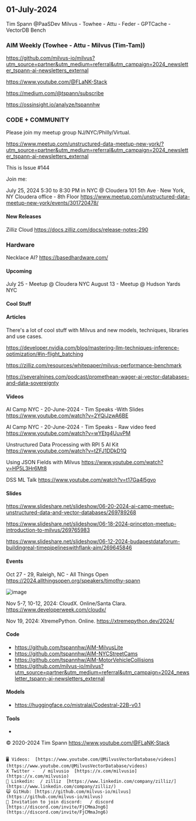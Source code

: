 ## 01-July-2024
Tim Spann @PaaSDev
Milvus - Towhee - Attu - Feder - GPTCache - VectorDB Bench

### AIM Weekly (Towhee - Attu - Milvus (Tim-Tam))

https://github.com/milvus-io/milvus?utm_source=partner&utm_medium=referral&utm_campaign=2024_newsletter_tspann-ai-newsletters_external

https://www.youtube.com/@FLaNK-Stack

https://medium.com/@tspann/subscribe

https://ossinsight.io/analyze/tspannhw


### CODE + COMMUNITY

Please join my meetup group NJ/NYC/Philly/Virtual. 

https://www.meetup.com/unstructured-data-meetup-new-york/?utm_source=partner&utm_medium=referral&utm_campaign=2024_newsletter_tspann-ai-newsletters_external

This is Issue #144

Join me:

July 25, 2024 5:30 to 8:30 PM in NYC @ Cloudera
101 5th Ave · New York, NY
Cloudera office - 8th Floor
https://www.meetup.com/unstructured-data-meetup-new-york/events/301720478/


#### New Releases

Zilliz Cloud
https://docs.zilliz.com/docs/release-notes-290

### Hardware

Necklace AI? 
https://basedhardware.com/



#### Upcoming

July 25 - Meetup @ Cloudera NYC
August 13 - Meetup @ Hudson Yards NYC


#### Cool Stuff


#### Articles

There's a lot of cool stuff with Milvus and new models, techniques, libraries and use cases.


https://developer.nvidia.com/blog/mastering-llm-techniques-inference-optimization/#in-flight_batching


https://zilliz.com/resources/whitepaper/milvus-performance-benchmark

https://severalnines.com/podcast/promethean-wager-ai-vector-databases-and-data-sovereignty



#### Videos

AI Camp NYC - 20-June-2024 - Tim Speaks -With Slides
https://www.youtube.com/watch?v=2YQiJzwA6BE

AI Camp NYC - 20-June-2024 - Tim Speaks - Raw video feed
https://www.youtube.com/watch?v=wYEtg4UuvPM

Unstructured Data Processing with RPI 5 AI Kit
https://www.youtube.com/watch?v=tZFJ1DDkD1Q

Using JSON Fields with Milvus
https://www.youtube.com/watch?v=HP5L3Hr6Mt8

DSS ML Talk
https://www.youtube.com/watch?v=t17Ga4l5gvo


#### Slides

https://www.slideshare.net/slideshow/06-20-2024-ai-camp-meetup-unstructured-data-and-vector-databases/269789268

https://www.slideshare.net/slideshow/06-18-2024-princeton-meetup-introduction-to-milvus/269765983

https://www.slideshare.net/slideshow/06-12-2024-budapestdataforum-buildingreal-timepipelineswithflank-aim/269645846



#### Events


Oct 27 - 29, Raleigh, NC - All Things Open
https://2024.allthingsopen.org/speakers/timothy-spann

![image](https://github.com/tspannhw/FLiPStackWeekly/assets/18673814/2aae6f12-713b-473a-8d6c-38ec969aa811)

Nov 5-7, 10-12, 2024:  CloudX.  Online/Santa Clara. https://www.developerweek.com/cloudx/

Nov 19, 2024: XtremePython. Online.
https://xtremepython.dev/2024/


#### Code

* https://github.com/tspannhw/AIM-MilvusLite
* https://github.com/tspannhw/AIM-NYCStreetCams
* https://github.com/tspannhw/AIM-MotorVehicleCollisions
* https://github.com/milvus-io/milvus?utm_source=partner&utm_medium=referral&utm_campaign=2024_newsletter_tspann-ai-newsletters_external

#### Models

* https://huggingface.co/mistralai/Codestral-22B-v0.1

  
#### Tools

*

&copy; 2020-2024 Tim Spann  https://www.youtube.com/@FLaNK-Stack


~~~~~~~~~~~~~~~ CONNECT ~~~~~~~~~~~~~~~

🖥️ Videos:  [https://www.youtube.com/@MilvusVectorDatabase/videos](https://www.youtube.com/@MilvusVectorDatabase/videos)
X Twitter -   / milvusio  [https://x.com/milvusio](https://x.com/milvusio)
🔗 Linkedin:  / zilliz  [https://www.linkedin.com/company/zilliz/](https://www.linkedin.com/company/zilliz/)
😺 GitHub: [https://github.com/milvus-io/milvus](https://github.com/milvus-io/milvus)
🦾 Invitation to join discord:   / discord  [https://discord.com/invite/FjCMmaJng6](https://discord.com/invite/FjCMmaJng6)
